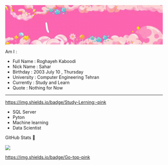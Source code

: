 <img align = "center" src = "https://github.com/Roghi-Kaboodi/Roghi-Kaboodi/blob/main/video_2024-10-10_13-53-02_2.gif" />


Am I :
- Full Name : Roghayeh Kaboodi
- Nick Name : Sahar
- Birthday : 2003 July 10 , Thursday
- University : Computer Engineering Tehran
- Currently : Study and Learn
- Quote : Nothing for Now

---------

https://img.shields.io/badge/Study-Lerning:-pink
- SQL Server
- Pyton
- Machine learning
- Data Scientist


GitHub Stats 🚀

<img align = "center" src = "https://github-readme-stats.vercel.app/api?username=Roghi-Kaboodi&show_icons=true&theme=radical" />

https://img.shields.io/badge/Go-top-pink

